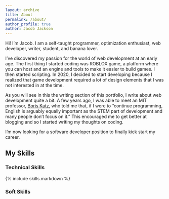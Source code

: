 ```yaml
---
layout: archive
title: About
permalink: /about/
author_profile: true
author: Jacob Jackson
---
```


Hi! I’m Jacob. I am a self-taught programmer, optimization enthusiast, web developer, writer, student, and banana lover.

I’ve discovered my passion for the world of web development at an early age. The first thing I started coding was ROBLOX game, a platform where you can host and an engine and tools to make it easier to build games. I then started scripting. In 2020, I decided to start developing because I realized that game development required a lot of design elements that I was not interested in at the time.

As you will see in this the writing section of this portfolio, I write about web development quite a bit. A few years ago, I was able to meet an MIT professor, [Boris Katz](https://people.csail.mit.edu/boris/boris.html), who told me that, if I were to “continue programming, English is arguably equally important as the STEM part of development and many people don’t focus on it.” This encouraged me to get better at blogging and so I started writing my thoughts on coding.

I’m now looking for a software developer position to finally kick start my career.


## My Skills
### Technical Skills 

{% include skills.markdown %}


### Soft Skills


